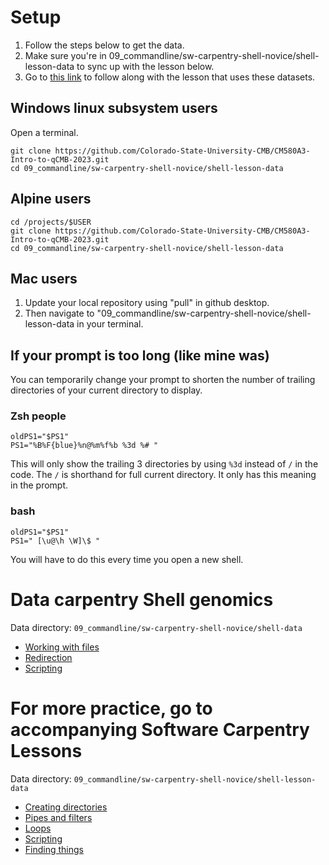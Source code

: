 # Setup

 1. Follow the steps below to get the data.
 2. Make sure you're in 09_commandline/sw-carpentry-shell-novice/shell-lesson-data to sync up with the lesson below.
 3. Go to [this link](https://swcarpentry.github.io/shell-novice/03-create/index.html#creating-directories) to follow along with the lesson that uses these datasets.


## Windows linux subsystem users
Open a terminal.

```
git clone https://github.com/Colorado-State-University-CMB/CM580A3-Intro-to-qCMB-2023.git
cd 09_commandline/sw-carpentry-shell-novice/shell-lesson-data
```


## Alpine users

```
cd /projects/$USER
git clone https://github.com/Colorado-State-University-CMB/CM580A3-Intro-to-qCMB-2023.git
cd 09_commandline/sw-carpentry-shell-novice/shell-lesson-data
```

## Mac users
 1. Update your local repository using "pull" in github desktop. 
 2. Then navigate to "09_commandline/sw-carpentry-shell-novice/shell-lesson-data in your terminal.
 

## If your prompt is too long (like mine was)

You can temporarily change your prompt to shorten the number of trailing directories of your current directory to display.

### **Zsh people** 
```
oldPS1="$PS1"
PS1="%B%F{blue}%n@%m%f%b %3d %# "
```

This will only show the trailing 3 directories by using `%3d` instead of `/` in the code. The `/` is shorthand for full current directory. It only has this meaning in the prompt.

### bash
```
oldPS1="$PS1"
PS1=" [\u@\h \W]\$ "
```

You will have to do this every time you open a new shell.

# Data carpentry Shell genomics

Data directory: `09_commandline/sw-carpentry-shell-novice/shell-data`

 - [Working with files](https://datacarpentry.org/shell-genomics/03-working-with-files/index.html)
 - [Redirection](https://datacarpentry.org/shell-genomics/04-redirection/index.html)
 - [Scripting](https://datacarpentry.org/shell-genomics/05-writing-scripts/index.html)

# For more practice, go to accompanying Software Carpentry Lessons

Data directory: `09_commandline/sw-carpentry-shell-novice/shell-lesson-data`

 - [Creating directories](https://swcarpentry.github.io/shell-novice/03-create/index.html#creating-directories) 
 - [Pipes and filters](https://swcarpentry.github.io/shell-novice/04-pipefilter/index.html)
 - [Loops](https://swcarpentry.github.io/shell-novice/05-loop/index.html)
 - [Scripting](https://swcarpentry.github.io/shell-novice/06-script/index.html)
 - [Finding things](https://swcarpentry.github.io/shell-novice/07-find/index.html)
